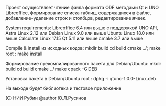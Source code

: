 Проект осуществляет чтение файла формата ODF методами Qt и UNO Libreoffice,
формирование списка таблиц, содержащихся в файле, добавление-удаление строк 
и столбцов, редактирование ячеек.

System requirements:
    Libreoffice 6.4 или выше с поддержкой UNO API,
    Astra Linux 2.12 или 
      Debian Linux 9.0 или выше
      Ubuntu Linux 18.0 или выше
      Calculate Linux 17.15
   Qt 5.11 или выше
   cmake 3.7 или выше

Compile & install из исходных кодов:
    mkdir build
    cd build
    cmake ../;
    make
    root : make install

Формирование прекомпилированного пакета для Debian/Ubuntu:
    mkdir build
    cd build
    cmake ../
    make
    cpack -G DEB

Установка пакета в Debian/Ubuntu
    root : dpkg -i qtuno-1.0.0-Linux.deb

На выходе будет библиотека и тестовое приложение

(C) НИИ Рубин
@author
    Ю.Л.Русинов
